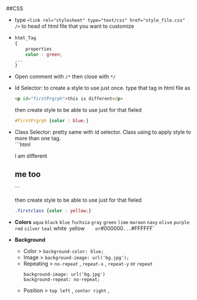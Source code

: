 ##CSS

* type `<link rel="stylesheet" type="text/css" href="style_file.css" />` to head of html file that you want to customize

* 	```css
	html_Tag
	{
		properties
		color : green;
	...
	}
	```
   
* Open comment with `/*` then close with `*/`
* Id Selector: to create a style to use just once. 
	type that tag in html file as 
	```html
	<p id="firstPrgrph">this is different</p>
	```
    
	then create style to be able to use just for that fieled 

	```css
	#firstPrgrph {color : blue;}
	```   
* Class Selector: pretty same with id selector. Class using to apply style to more than one tag.  
		```html
	<p class="firstclass">I am different</p>
	<h2 class="firstclass">me too</h2>
	```
    
	then create style to be able to use just for that fieled 

	```css
	.firstclass {color : yellow;}
	``` 
   
* **Colors**
`aqua` `black` `blue` `fuchsia` `gray` `green` `lime` `maroon` `navy` 
`olive` `purple` `red` `silver` `teal` white` `yellow`    
or `#000000` ... `#FFFFFF`
   
* **Background** 
	* Color > `background-color: blue;`
	* Image > `background-image: url('bg.jpg');`
	* Repeating > `no-repeat` , `repeat-x` , `repeat-y` or `repeat` 
		```
		background-image: url('bg.jpg')
		background-repeat: no-repeat;

		```
	* Position > `top left` , `center right` , 